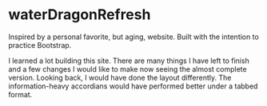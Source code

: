 # waterDragonRefresh
Inspired by a personal favorite, but aging, website.  Built with the intention to practice Bootstrap.

I learned a lot building this site. There are many things I have left to finish and a few changes I would like to make now seeing the almost complete version. Looking back, I would have done the layout differently. The information-heavy accordians would have performed better under a tabbed format. 
